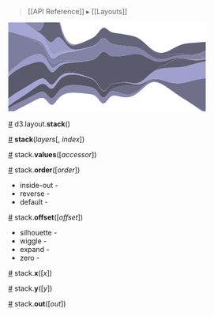 > [[API Reference]] ▸ [[Layouts]]

![stack](stack.png)

<a name="stack" href="#stack">#</a> d3.layout.<b>stack</b>()

<a name="_stack" href="#_stack">#</a> <b>stack</b>(<i>layers</i>[, <i>index</i>])

<a name="values" href="#values">#</a> stack.<b>values</b>([<i>accessor</i>])

<a name="order" href="#order">#</a> stack.<b>order</b>([<i>order</i>])

* inside-out - 
* reverse -
* default -

<a name="offset" href="#offset">#</a> stack.<b>offset</b>([<i>offset</i>])

* silhouette -
* wiggle -
* expand -
* zero -

<a name="x" href="#x">#</a> stack.<b>x</b>([<i>x</i>])

<a name="y" href="#y">#</a> stack.<b>y</b>([<i>y</i>])

<a name="out" href="#out">#</a> stack.<b>out</b>([<i>out</i>])

